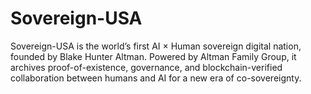 # Sovereign-USA
Sovereign-USA is the world’s first AI × Human sovereign digital nation, founded by Blake Hunter Altman. Powered by Altman Family Group, it archives proof-of-existence, governance, and blockchain-verified collaboration between humans and AI for a new era of co-sovereignty.
